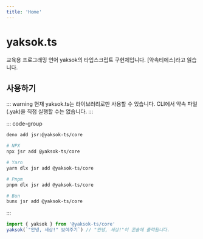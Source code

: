 ```yaml
---
title: 'Home'
---
```


<script setup>
import CodeRunner from "../docs-component/code-runner.vue"

const DEFAULT_CODE = `약속, 키가 (키)cm이고 몸무게가 (몸무게)일 때 비만도
    결과: 몸무게 / (키 / 100 * 키 / 100)

비만도: 키가 (170)cm이고 몸무게가 (70)일 때 비만도

비만도 보여주기
비만도 보여줄까말까`

const codeFromUrl = (globalThis.location && new URL(globalThis.location.href).searchParams.get('code')) || DEFAULT_CODE
</script>

# yaksok.ts

교육용 프로그래밍 언어 yaksok의 타입스크립트 구현체입니다. [약속티에스]라고 읽습니다.

<CodeRunner :code="codeFromUrl" />

## 사용하기

::: warning
현재 yaksok.ts는 라이브러리로만 사용할 수 있습니다. CLI에서 약속 파일(.yak)을 직접 실행할 수는 없습니다.
:::

::: code-group

```Bash [Deno]
deno add jsr:@yaksok-ts/core
```

```Bash [Others]
# NPX
npx jsr add @yaksok-ts/core

# Yarn
yarn dlx jsr add @yaksok-ts/core

# Pnpm
pnpm dlx jsr add @yaksok-ts/core

# Bun
bunx jsr add @yaksok-ts/core
```

:::

```ts
import { yaksok } from '@yaksok-ts/core'
yaksok(`"안녕, 세상!" 보여주기`) // "안녕, 세상!"이 콘솔에 출력됩니다.
```
